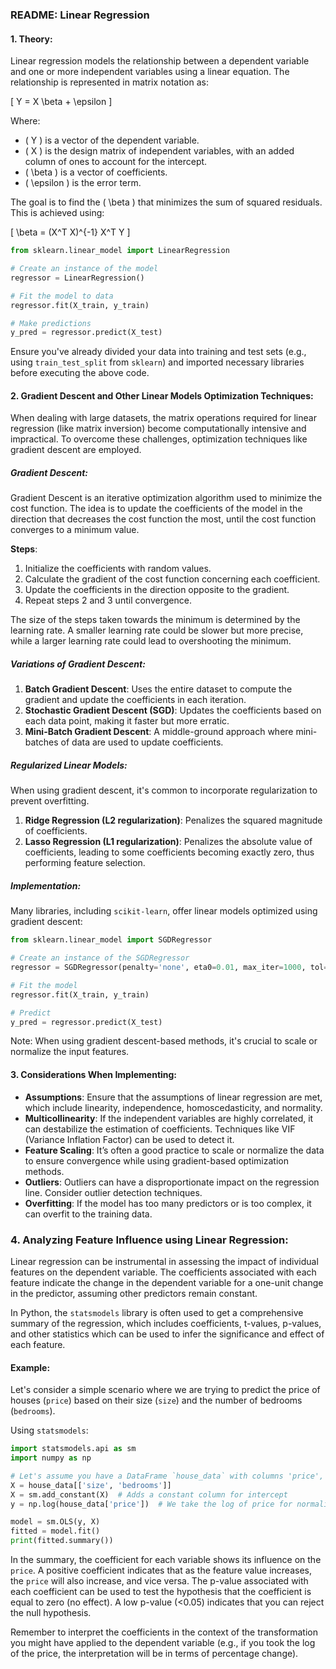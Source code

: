 ### README: Linear Regression

#### 1. Theory:
Linear regression models the relationship between a dependent variable and 
one or more independent variables using a linear equation. The 
relationship is represented in matrix notation as:

\[ Y = X \beta + \epsilon \]

Where:
- \( Y \) is a vector of the dependent variable.
- \( X \) is the design matrix of independent variables, with an added 
column of ones to account for the intercept.
- \( \beta \) is a vector of coefficients.
- \( \epsilon \) is the error term.

The goal is to find the \( \beta \) that minimizes the sum of squared 
residuals. This is achieved using:

\[ \beta = (X^T X)^{-1} X^T Y \]

```python
from sklearn.linear_model import LinearRegression

# Create an instance of the model
regressor = LinearRegression()

# Fit the model to data
regressor.fit(X_train, y_train)

# Make predictions
y_pred = regressor.predict(X_test)
```

Ensure you've already divided your data into training and test sets (e.g., 
using `train_test_split` from `sklearn`) and imported necessary libraries 
before executing the above code.

#### 2. Gradient Descent and Other Linear Models Optimization Techniques:

When dealing with large datasets, the matrix operations required for linear regression (like matrix inversion) become computationally intensive and impractical. To overcome these challenges, optimization techniques like gradient descent are employed.

##### Gradient Descent:

Gradient Descent is an iterative optimization algorithm used to minimize the cost function. The idea is to update the coefficients of the model in the direction that decreases the cost function the most, until the cost function converges to a minimum value.

**Steps**:
1. Initialize the coefficients with random values.
2. Calculate the gradient of the cost function concerning each coefficient.
3. Update the coefficients in the direction opposite to the gradient.
4. Repeat steps 2 and 3 until convergence.

The size of the steps taken towards the minimum is determined by the learning rate. A smaller learning rate could be slower but more precise, while a larger learning rate could lead to overshooting the minimum.

##### Variations of Gradient Descent:
1. **Batch Gradient Descent**: Uses the entire dataset to compute the gradient and update the coefficients in each iteration.
2. **Stochastic Gradient Descent (SGD)**: Updates the coefficients based on each data point, making it faster but more erratic.
3. **Mini-Batch Gradient Descent**: A middle-ground approach where mini-batches of data are used to update coefficients.

##### Regularized Linear Models:
When using gradient descent, it's common to incorporate regularization to prevent overfitting.

1. **Ridge Regression (L2 regularization)**: Penalizes the squared magnitude of coefficients.
2. **Lasso Regression (L1 regularization)**: Penalizes the absolute value of coefficients, leading to some coefficients becoming exactly zero, thus performing feature selection.

##### Implementation:

Many libraries, including `scikit-learn`, offer linear models optimized using gradient descent:

```python
from sklearn.linear_model import SGDRegressor

# Create an instance of the SGDRegressor
regressor = SGDRegressor(penalty='none', eta0=0.01, max_iter=1000, tol=1e-3)

# Fit the model
regressor.fit(X_train, y_train)

# Predict
y_pred = regressor.predict(X_test)
```

Note: When using gradient descent-based methods, it's crucial to scale or normalize the input features.

#### 3. Considerations When Implementing:
- **Assumptions**: Ensure that the assumptions of linear regression are 
met, which include linearity, independence, homoscedasticity, and 
normality.
- **Multicollinearity**: If the independent variables are highly 
correlated, it can destabilize the estimation of coefficients. Techniques 
like VIF (Variance Inflation Factor) can be used to detect it.
- **Feature Scaling**: It’s often a good practice to scale or normalize 
the data to ensure convergence while using gradient-based optimization 
methods.
- **Outliers**: Outliers can have a disproportionate impact on the 
regression line. Consider outlier detection techniques.
- **Overfitting**: If the model has too many predictors or is too complex, 
it can overfit to the training data.


### 4. Analyzing Feature Influence using Linear Regression:

Linear regression can be instrumental in assessing the impact of individual features on the dependent variable. The coefficients associated with each feature indicate the change in the dependent variable for a one-unit change in the predictor, assuming other predictors remain constant.

In Python, the `statsmodels` library is often used to get a comprehensive summary of the regression, which includes coefficients, t-values, p-values, and other statistics which can be used to infer the significance and effect of each feature.

#### Example:

Let's consider a simple scenario where we are trying to predict the price of houses (`price`) based on their size (`size`) and the number of bedrooms (`bedrooms`).

Using `statsmodels`:

```python
import statsmodels.api as sm
import numpy as np

# Let's assume you have a DataFrame `house_data` with columns 'price', 'size', and 'bedrooms'
X = house_data[['size', 'bedrooms']]
X = sm.add_constant(X)  # Adds a constant column for intercept
y = np.log(house_data['price'])  # We take the log of price for normalization

model = sm.OLS(y, X)
fitted = model.fit()
print(fitted.summary())
```

In the summary, the coefficient for each variable shows its influence on the `price`. A positive coefficient indicates that as the feature value increases, the `price` will also increase, and vice versa. The p-value associated with each coefficient can be used to test the hypothesis that the coefficient is equal to zero (no effect). A low p-value (<0.05) indicates that you can reject the null hypothesis.

Remember to interpret the coefficients in the context of the transformation you might have applied to the dependent variable (e.g., if you took the log of the price, the interpretation will be in terms of percentage change).
